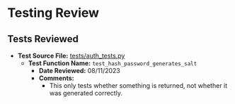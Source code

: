 # Testing Review

## Tests Reviewed

- **Test Source File:** [tests/auth_tests.py](../../tests/auth_tests.py)
  - **Test Function Name:** `test_hash_password_generates_salt`
    - **Date Reviewed:** 08/11/2023
    - **Comments:**
      - This only tests whether something is returned, not whether it was generated correctly.
